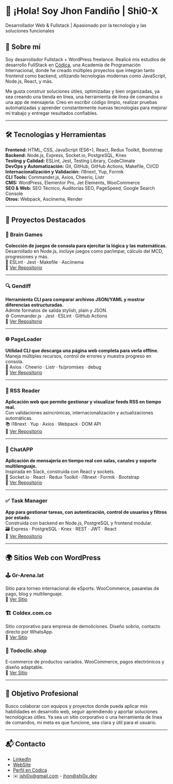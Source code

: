 # 👋 ¡Hola! Soy Jhon Fandiño | Shi0-X  
Desarrollador Web & Fullstack | Apasionado por la tecnología y las soluciones funcionales

## 📌 Sobre mí  
Soy desarrollador Fullstack + WordPress freelance. Realicé mis estudios de desarrollo FullStack en [Códica](https://codica.la/), una Academia de Programación Internacional, donde he creado múltiples proyectos que integran tanto frontend como backend, utilizando tecnologías modernas como JavaScript, Node.js, React, y más.

Me gusta construir soluciones útiles, optimizadas y bien organizadas, ya sea creando una tienda en línea, una herramienta de línea de comandos o una app de mensajería. Creo en escribir código limpio, realizar pruebas automatizadas y aprender constantemente nuevas tecnologías para mejorar mi trabajo y entregar resultados confiables.

---

## 🛠️ Tecnologías y Herramientas

**Frontend:** HTML, CSS, JavaScript (ES6+), React, Redux Toolkit, Bootstrap  
**Backend:** Node.js, Express, Socket.io, PostgreSQL, Knex  
**Testing y Calidad:** ESLint, Jest, Testing Library, CodeClimate  
**DevOps y Automatización:** Git, GitHub, GitHub Actions, Makefile, CI/CD  
**Internacionalización y Validación:** i18next, Yup, Formik  
**CLI Tools:** Commander.js, Axios, Cheerio, Listr  
**CMS:** WordPress, Elementor Pro, Jet Elements, WooCommerce  
**SEO & Web:** SEO Técnico, Auditorías SEO, PageSpeed, Google Search Console  
**Otros:** Webpack, Asciinema, Render

---

## 💼 Proyectos Destacados

### 🧠 Brain Games  
**Colección de juegos de consola para ejercitar la lógica y las matemáticas.**  
Desarrollado en Node.js, incluye juegos como par/impar, cálculo del MCD, progresiones y más.  
🧪 ESLint · Jest · Makefile · Asciinema  
🔗 [Ver Repositorio](https://github.com/Shi0-X/Brain-Games)

---

### 🔍 Gendiff  
**Herramienta CLI para comparar archivos JSON/YAML y mostrar diferencias estructuradas.**  
Admite formatos de salida stylish, plain y JSON.  
⚙️ Commander.js · Jest · ESLint · GitHub Actions  
🔗 [Ver Repositorio](https://github.com/Shi0-X/Gendiff)

---

### 🌐 PageLoader  
**Utilidad CLI que descarga una página web completa para verla offline.**  
Maneja múltiples recursos, control de errores y muestra progreso en consola.  
🔧 Axios · Cheerio · Listr · fs/promises · debug  
🔗 [Ver Repositorio](https://github.com/Shi0-X/Page-Loader)

---

### 📡 RSS Reader  
**Aplicación web que permite gestionar y visualizar feeds RSS en tiempo real.**  
Con validaciones asincrónicas, internacionalización y actualizaciones automáticas.  
📚 i18next · Yup · Axios · Webpack · DOM API  
🔗 [Ver Repositorio](https://github.com/Shi0-X/RSS-Reader)

---

### 💬 ChatAPP  
**Aplicación de mensajería en tiempo real con salas, canales y soporte multilenguaje.**  
Inspirada en Slack, construida con React y sockets.  
🧱 Socket.io · React · Redux Toolkit · i18next · Formik · Bootstrap  
🔗 [Ver Repositorio](https://github.com/Shi0-X/ChatAPP)

---

### ✅ Task Manager  
**App para gestionar tareas, con autenticación, control de usuarios y filtros por estado.**  
Construida con backend en Node.js, PostgreSQL y frontend modular.  
🗃️ Express · PostgreSQL · Knex · REST · JWT · React  
🔗 [Ver Repositorio](https://github.com/Shi0-X/Task-Manager)

---

## 🌍 Sitios Web con WordPress

### 🕹️ Gr-Arena.lat  
Sitio para torneo internacional de eSports. WooCommerce, pasarelas de pago, blog y multilenguaje.  
🔗 [Ver Sitio](https://gr-arena.lat/)

### 🏗️ Coldex.com.co  
Sitio corporativo para empresa de demoliciones. Diseño sobrio, contacto directo por WhatsApp.  
🔗 [Ver Sitio](https://coldex.com.co/)

### 🛒 Todoclic.shop  
E-commerce de productos variados. WooCommerce, pagos electrónicos y diseño adaptable.  
🔗 [Ver Sitio](https://todoclic.shop/)

---

## 🚀 Objetivo Profesional  
Busco colaborar con equipos y proyectos donde pueda aplicar mis habilidades en desarrollo web, seguir aprendiendo y aportar soluciones tecnológicas útiles. Ya sea un sitio corporativo o una herramienta de línea de comandos, mi meta es que funcione, sea clara y útil para el usuario.

---

## 📬 Contacto

- [LinkedIn](https://www.linkedin.com/in/jhonfandino/)
- [WebSite](https://www.shi0x.dev/)  
- [Perfil en Códica](https://app.codica.la/u/user-2d7db3bbe48b6dbc)  
- ✉️ jshi0x@gmail.com - jhon@shi0x.dev
